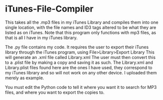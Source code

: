 # iTunes-File-Compiler
This takes all the .mp3 files in my iTunes Library and compiles them into one single location, with the file names and ID3 tags altered to be what they are listed as on iTunes.
Note that this program only functions with mp3 files, as that is all I have in my iTunes library.

The .py file contains my code. It requires the user to export their iTunes library through the iTunes program, using File>Library>Export Library
This will generate an .xml file called Library.xml
The user must then convert this to a .plist file by making a copy and saving it as such.
The Library.xml and Library.plist files found here are the ones I have used, they correspond to my iTunes library and so will not work on any other device. I uploaded them merely as example.

You must edit the Python code to tell it where you want it to search for MP3 files, and where you want to export the copies to.
